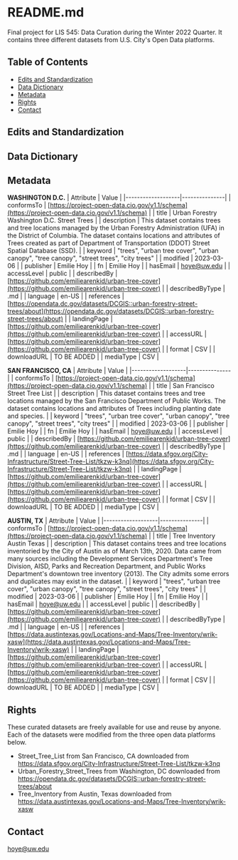# README.md
Final project for LIS 545: Data Curation during the Winter 2022 Quarter. It contains three different datasets from U.S. City's Open Data platforms.
## Table of Contents
- [Edits and Standardization](https://github.com/emiliearenkid/urban-tree-cover/edit/main/README.md#edits-and-standardization)
- [Data Dictionary](https://github.com/emiliearenkid/urban-tree-cover/edit/main/README.md#data-dictionary)
- [Metadata](https://github.com/emiliearenkid/urban-tree-cover/edit/main/README.md#metadata)
- [Rights](https://github.com/emiliearenkid/urban-tree-cover/edit/main/README.md#rights)
- [Contact](https://github.com/emiliearenkid/urban-tree-cover/edit/main/README.md#contact)
## Edits and Standardization
## Data Dictionary
## Metadata
**WASHINGTON D.C.**
| Attribute | Value         |
|-------------------|---------------|
| conformsTo | [https://project-open-data.cio.gov/v1.1/schema](https://project-open-data.cio.gov/v1.1/schema) |
| title | Urban Forestry Washington D.C. Street Trees |
| description | This dataset contains trees and tree locations managed by the Urban Forestry Administration (UFA) in the District of Columbia. The dataset contains locations and attributes of Trees created as part of Department of Transportation (DDOT) Street Spatial Database (SSD). |
| keyword | "trees", "urban tree cover", "urban canopy", "tree canopy", "street trees", "city trees" |
| modified | 2023-03-06 |
| publisher | Emilie Hoy |
| fn | Emilie Hoy |
| hasEmail | hoye@uw.edu |
| accessLevel | public |
| describedBy | [https://github.com/emiliearenkid/urban-tree-cover](https://github.com/emiliearenkid/urban-tree-cover) |
| describedByType | .md |
| language | en-US |
| references | [https://opendata.dc.gov/datasets/DCGIS::urban-forestry-street-trees/about](https://opendata.dc.gov/datasets/DCGIS::urban-forestry-street-trees/about) |
| landingPage | [https://github.com/emiliearenkid/urban-tree-cover](https://github.com/emiliearenkid/urban-tree-cover) |
| accessURL | [https://github.com/emiliearenkid/urban-tree-cover](https://github.com/emiliearenkid/urban-tree-cover) |
| format | CSV |
| downloadURL | TO BE ADDED |
| mediaType | CSV |

**SAN FRANCISCO, CA**
| Attribute | Value         |
|-------------------|---------------|
| conformsTo | [https://project-open-data.cio.gov/v1.1/schema](https://project-open-data.cio.gov/v1.1/schema) |
| title | San Francisco Street Tree List |
| description | This dataset contains trees and tree locations managed by the San Francisco Department of Public Works. The dataset contains locations and attributes of Trees including planting date and species. |
| keyword | "trees", "urban tree cover", "urban canopy", "tree canopy", "street trees", "city trees" |
| modified | 2023-03-06 |
| publisher | Emilie Hoy |
| fn | Emilie Hoy |
| hasEmail | hoye@uw.edu |
| accessLevel | public |
| describedBy | [https://github.com/emiliearenkid/urban-tree-cover](https://github.com/emiliearenkid/urban-tree-cover) |
| describedByType | .md |
| language | en-US |
| references | [https://data.sfgov.org/City-Infrastructure/Street-Tree-List/tkzw-k3nq](https://data.sfgov.org/City-Infrastructure/Street-Tree-List/tkzw-k3nq) |
| landingPage | [https://github.com/emiliearenkid/urban-tree-cover](https://github.com/emiliearenkid/urban-tree-cover) |
| accessURL | [https://github.com/emiliearenkid/urban-tree-cover](https://github.com/emiliearenkid/urban-tree-cover) |
| format | CSV |
| downloadURL | TO BE ADDED |
| mediaType | CSV |

**AUSTIN, TX**
| Attribute | Value         |
|-------------------|---------------|
| conformsTo | [https://project-open-data.cio.gov/v1.1/schema](https://project-open-data.cio.gov/v1.1/schema) |
| title | Tree Inventory Austin Texas |
| description | This dataset contains trees and tree locations inventoried by the City of Austin as of March 13th, 2020. Data came from many sources including the Development Services Department's Tree Division, AISD, Parks and Recreation Department, and Public Works Department's downtown tree inventory (2013). The City admits some errors and duplicates may exist in the dataset. |
| keyword | "trees", "urban tree cover", "urban canopy", "tree canopy", "street trees", "city trees" |
| modified | 2023-03-06 |
| publisher | Emilie Hoy |
| fn | Emilie Hoy |
| hasEmail | hoye@uw.edu |
| accessLevel | public |
| describedBy | [https://github.com/emiliearenkid/urban-tree-cover](https://github.com/emiliearenkid/urban-tree-cover) |
| describedByType | .md |
| language | en-US |
| references | [https://data.austintexas.gov/Locations-and-Maps/Tree-Inventory/wrik-xasw](https://data.austintexas.gov/Locations-and-Maps/Tree-Inventory/wrik-xasw) |
| landingPage | [https://github.com/emiliearenkid/urban-tree-cover](https://github.com/emiliearenkid/urban-tree-cover) |
| accessURL | [https://github.com/emiliearenkid/urban-tree-cover](https://github.com/emiliearenkid/urban-tree-cover) |
| format | CSV |
| downloadURL | TO BE ADDED |
| mediaType | CSV |
## Rights
These curated datasets are freely available for use and reuse by anyone.
Each of the datasets were modified from the three open data platforms below. 
- Street_Tree_List from San Francisco, CA downloaded from https://data.sfgov.org/City-Infrastructure/Street-Tree-List/tkzw-k3nq
- Urban_Forestry_Street_Trees from Washington, DC downloaded from https://opendata.dc.gov/datasets/DCGIS::urban-forestry-street-trees/about
- Tree_Inventory from Austin, Texas downloaded from https://data.austintexas.gov/Locations-and-Maps/Tree-Inventory/wrik-xasw
## Contact
hoye@uw.edu
